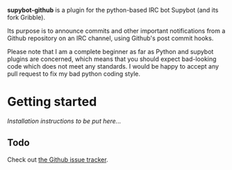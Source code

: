 **supybot-github** is a plugin for the python-based IRC bot Supybot (and its fork Gribble).

Its purpose is to announce commits and other important notifications from
a Github repository on an IRC channel, using Github's post commit hooks.

Please note that I am a complete beginner as far as Python and supybot plugins
are concerned, which means that you should expect bad-looking code which does
not meet any standards. I would be happy to accept any pull request to fix
my bad python coding style.

Getting started
==============
*Installation instructions to be put here...*

Todo
----
Check out [the Github issue tracker](https://github.com/kongr45gpen/supybot-github/issues?state=open).
